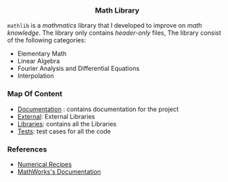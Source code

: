 <h3 align="center">Math Library</h3>

`mathlib` is a _mathmatics_ library that I developed to improve on _math knowledge_. 
The library only contains *header-only* files, The library consist of the following 
categories: 
- Elementary Math
- Linear Algebra
- Fourier Analysis and Differential Equations
- Interpolation

### Map Of Content

- [Documentation](docs) : contains documentation for the project
- [External](external): External Libraries
- [Libraries](lib): contains all the Libraries
- [Tests](tests): test cases for all the code 

### References

- [Numerical Recipes](http://numerical.recipes/book/book.html)
- [MathWorks's Documentation](https://in.mathworks.com/help/matlab/linear-algebra.html)
